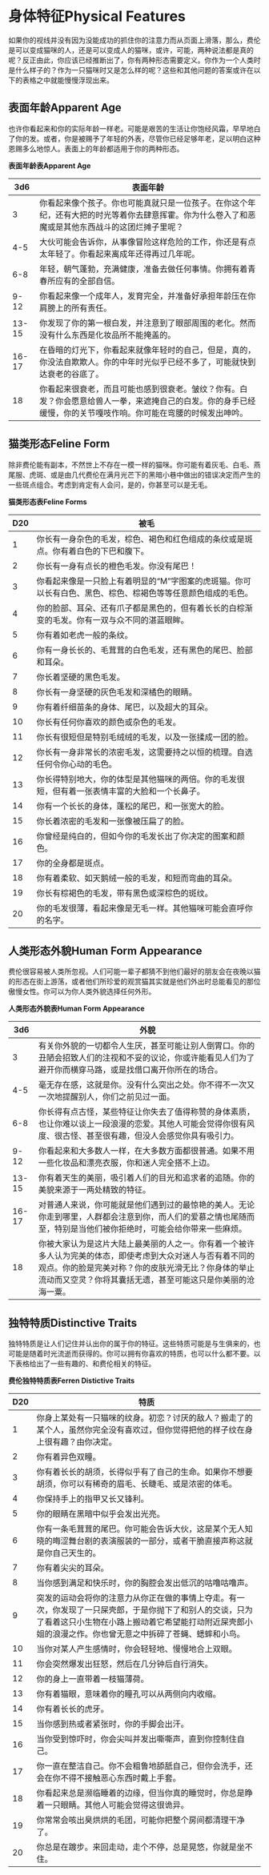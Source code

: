 # 身体特征Physical Features

如果你的视线并没有因为没能成功的抓住你的注意力而从页面上滑落，那么，费伦是可以变成猫咪的人，还是可以变成人的猫咪，或许，可能，两种说法都是真的呢？反正由此，你应该已经推断出了，你有两种形态需要定义。你作为一个人类时是什么样子的？作为一只猫咪时又是怎么样的呢？这些和其他问题的答案或许在以下的表格之中就能慢慢浮现出来。

## 表面年龄Apparent Age

也许你看起来和你的实际年龄一样老。可能是艰苦的生活让你饱经风霜，早早地白了你的发。或者，你是被赐予了年轻的外表，尽管你已经足够年老，足以明白这种恩赐多么地惊人。表面上的年龄都适用于你的两种形态。

**表面年龄表Apparent Age**

<table>
<thead>
<tr class="header">
<th><strong>3d6</strong></th>
<th><strong>表面年龄</strong></th>
</tr>
</thead>
<tbody>
<tr class="odd">
<td>3</td>
<td>你看起来像个孩子。你也可能真就只是一位孩子。在你这个年纪，还有大把的时光等着你去肆意挥霍。你为什么卷入了和恶魔或是其他东西战斗的这团烂摊子里呢？</td>
</tr>
<tr class="even">
<td>4-5</td>
<td>大伙可能会告诉你，从事像冒险这样危险的工作，你还是有点太年轻了。你看起来离成年还得再过几年呢。</td>
</tr>
<tr class="odd">
<td>6-8</td>
<td>年轻，朝气蓬勃，充满健康，准备去做任何事情。你拥有着青春所应有的全部自信。</td>
</tr>
<tr class="even">
<td>9-12</td>
<td>你看起来像一个成年人，发育完全，并准备好承担年龄压在你肩膀上的所有责任。</td>
</tr>
<tr class="odd">
<td>13-15</td>
<td>你发现了你的第一根白发，并注意到了眼部周围的老化。然而没有什么东西是化妆品所不能掩盖的。</td>
</tr>
<tr class="even">
<td>16-17</td>
<td>在昏暗的灯光下，你看起来就像年轻时的自己，但是，真的，你没法自欺欺人。你的中年时光似乎已经不多了，可能就快到达衰老的谷底了。</td>
</tr>
<tr class="odd">
<td>18</td>
<td>你看起来很衰老，而且可能也感到很衰老。皱纹？你有。白发？你会愿意给兽人一拳，来遮掩自己的白发。你的身手已经缓慢，你的关节嘎吱作响。你可能在弯腰的时候发出呻吟。</td>
</tr>
</tbody>
</table>

## 猫类形态Feline Form

除非费伦能有副本，不然世上不存在一模一样的猫咪。你可能有着灰毛、白毛、燕尾服、虎斑、或是由几代费伦在满月光芒下的黑暗小巷中做出的错误决定而产生的一些斑点组合。考虑到肯定有人会问，是的，你甚至可以是无毛。

**猫类形态表Feline Forms**

<table>
<thead>
<tr class="header">
<th><strong>D20</strong></th>
<th><strong>被毛</strong></th>
</tr>
</thead>
<tbody>
<tr class="odd">
<td>1</td>
<td>你长有一身杂色的毛发，棕色、褐色和红色组成的条纹或是斑点。你有着白色的下巴和腹下。</td>
</tr>
<tr class="even">
<td>2</td>
<td>你长有一身有点长的橙色毛发。你没有尾巴！</td>
</tr>
<tr class="odd">
<td>3</td>
<td>你看起来像是一只脸上有着明显的“M”字图案的虎斑猫。你可以长有白色、黑色、棕色、棕褐色等等任意颜色组成的毛色。</td>
</tr>
<tr class="even">
<td>4</td>
<td>你的脸部、耳朵、还有爪子都是黑色的，但有着长长的白棕渐变的毛发。你有一双与众不同的湛蓝眼眸。</td>
</tr>
<tr class="odd">
<td>5</td>
<td>你有着如老虎一般的条纹。</td>
</tr>
<tr class="even">
<td>6</td>
<td>你有一身长长的、毛茸茸的白色毛发，还有黑色的尾巴、脸部和耳朵。</td>
</tr>
<tr class="odd">
<td>7</td>
<td>你长着坚硬的黑色毛发。</td>
</tr>
<tr class="even">
<td>8</td>
<td>你长有一身坚硬的灰色毛发和深橘色的眼睛。</td>
</tr>
<tr class="odd">
<td>9</td>
<td>你有着纤细苗条的身体、尾巴，以及超大的耳朵。</td>
</tr>
<tr class="even">
<td>10</td>
<td>你长有任何你喜欢的颜色或杂色的毛发。</td>
</tr>
<tr class="odd">
<td>11</td>
<td>你长有很短但是特别毛绒绒的毛发，以及一张揉成一团的脸。</td>
</tr>
<tr class="even">
<td>12</td>
<td>你长有一身非常长的浓密毛发，这需要持之以恒的梳理。自选任何令你心动的毛色。</td>
</tr>
<tr class="odd">
<td>13</td>
<td>你长得特别地大，你的体型是其他猫咪的两倍。你的毛发很短，但有着一张表情丰富的大脸和一个长鼻子。</td>
</tr>
<tr class="even">
<td>14</td>
<td>你有一个长长的身体，蓬松的尾巴，和一张宽大的脸。</td>
</tr>
<tr class="odd">
<td>15</td>
<td>你长着浓密的毛发和一张像被压扁了的脸。</td>
</tr>
<tr class="even">
<td>16</td>
<td>你曾经是纯白的，但如今你的毛发长出了你决定的图案和颜色。</td>
</tr>
<tr class="odd">
<td>17</td>
<td>你的全身都是斑点。</td>
</tr>
<tr class="even">
<td>18</td>
<td>你有着柔软、如天鹅绒一般的毛发，和短而弯曲的耳朵。</td>
</tr>
<tr class="odd">
<td>19</td>
<td>你长有棕褐色的毛发，带有黑色或深棕色的斑纹。</td>
</tr>
<tr class="even">
<td>20</td>
<td>你的毛发很薄，看起来像是无毛一样。其他猫咪可能会直呼你的名字。</td>
</tr>
</tbody>
</table>

## 人类形态外貌Human Form Appearance

费伦很容易被人类所忽视。人们可能一辈子都猜不到他们最好的朋友会在夜晚以猫的形态在街上游荡，或者他们所珍爱的观赏猫其实就是他们外出时总能看见的那位傲慢女性。你可以为你人类外貌选择任何外形。

**人类形态外貌表Human Form Appearance**

<table>
<thead>
<tr class="header">
<th><strong>3d6</strong></th>
<th><strong>外貌</strong></th>
</tr>
</thead>
<tbody>
<tr class="odd">
<td>3</td>
<td>有关你外貌的一切都令人生厌，甚至可能让别人倒胃口。你的丑陋会招致人们的注视和不妥的议论，你或许能看见人们为了避开你而横穿马路，或是找借口离开你所在的场合。</td>
</tr>
<tr class="even">
<td>4-5</td>
<td>毫无存在感，这就是你。没有什么突出之处。你不得不一次又一次地提醒别人，你们之前见过一面。</td>
</tr>
<tr class="odd">
<td>6-8</td>
<td>你长得有点古怪，某些特征让你失去了值得称赞的身体素质，也让你难以谈上一段浪漫的恋爱。其他人可能会觉得你很有风度、很古怪、甚至很有趣，但没人会感觉你具有吸引力。</td>
</tr>
<tr class="even">
<td>9-12</td>
<td>你看起来和大多数人一样，在大多数方面都很普通。如果不用一些化妆品和漂亮衣服，你和迷人完全搭不上边。</td>
</tr>
<tr class="odd">
<td>13-15</td>
<td>你有着天生的美丽，吸引着人们的目光和追求者的追随。你的美貌来源于一两处精致的特征。</td>
</tr>
<tr class="even">
<td>16-17</td>
<td>对普通人来说，你可能就是他们遇到过的最惊艳的美人。无论你走到哪里，人群都会注意到你，而人们的爱慕之情也尾随而至，特别是当他们被你拒绝时，可能会给你带来一些麻烦。</td>
</tr>
<tr class="odd">
<td>18</td>
<td>你被大家认为是这片大陆上最美丽的人之一。你有着一个被许多人认为完美的体态，即使考虑到大众对迷人与否有着不同的观点。你的脸是完美对称？你的皮肤光滑无比？你身体的举止流动而又空灵？你将其囊括无遗，甚至可能这只是你美丽的沧海一粟。</td>
</tr>
</tbody>
</table>

## 独特特质Distinctive Traits

独特特质是让人们记住并认出你的属于你的特征。这些特质可能是与生俱来的，也可能是随着时光流逝而获得的。你可以拥有你喜欢的特质，也可以什么都不要。以下表格给出了一些有趣的、和费伦相关的特征。

**费伦独特特质表Ferren Distictive Traits**

<table>
<thead>
<tr class="header">
<th><strong>D20</strong></th>
<th><strong>特质</strong></th>
</tr>
</thead>
<tbody>
<tr class="odd">
<td>1</td>
<td>你身上某处有一只猫咪的纹身。初恋？讨厌的敌人？搬走了的某个人，虽然你完全没有喜欢过，但你觉得把他的样子纹在身上很有趣？由你决定。</td>
</tr>
<tr class="even">
<td>2</td>
<td>你有着异色双瞳。</td>
</tr>
<tr class="odd">
<td>3</td>
<td>你有着长长的胡须，长得似乎有了自己的生命。如果你不想要胡须，你可以有稀奇的眉毛、长睫毛、或是浓密的体毛。</td>
</tr>
<tr class="even">
<td>4</td>
<td>你保持手上的指甲又长又锋利。</td>
</tr>
<tr class="odd">
<td>5</td>
<td>你的眼睛在黑暗中似乎会发出光亮。</td>
</tr>
<tr class="even">
<td>6</td>
<td>你有一条毛茸茸的尾巴。你可能会告诉大伙，这是某个无人知晓的晦涩舞台剧的表演服装的一部分，或者干脆直接声称这就是你自己天生的。</td>
</tr>
<tr class="odd">
<td>7</td>
<td>你有着尖尖的耳朵。</td>
</tr>
<tr class="even">
<td>8</td>
<td>当你感到满足和快乐时，你的胸腔会发出低沉的咕噜咕噜声。</td>
</tr>
<tr class="odd">
<td>9</td>
<td>突发的运动会将你的注意力从你正在做的事情上夺走。有一次，你发现了一只屎壳郎，于是你抛下了和别人的交谈，只为了看着这只小生物在小路上搬动着它希望能打动附近屎壳郎小姐的浪漫之作。你也曾无意之中拆碎了苍蝇、蟋蟀和小鸟。</td>
</tr>
<tr class="even">
<td>10</td>
<td>当你对某人产生感情时，你会轻轻地、慢慢地合上双眼。</td>
</tr>
<tr class="odd">
<td>11</td>
<td>你会突然爆发出狂怒，然后在几分钟后自行消失。</td>
</tr>
<tr class="even">
<td>12</td>
<td>你的身上一直带着一枝猫薄荷。</td>
</tr>
<tr class="odd">
<td>13</td>
<td>你有着猫眼，意味着你的瞳孔可以从两侧向内收缩。</td>
</tr>
<tr class="even">
<td>14</td>
<td>你有着长长的虎牙。</td>
</tr>
<tr class="odd">
<td>15</td>
<td>当你感到热或者紧张时，你的手脚会出汗。</td>
</tr>
<tr class="even">
<td>16</td>
<td>当你受到惊吓时，你会尖叫并发出嘶嘶声，直到你控制住自己。</td>
</tr>
<tr class="odd">
<td>17</td>
<td>你一直在整洁自己。你不会粗鲁地舔舐自己，但你会洗手，还会在你不得不接触恶心东西时戴上手套。</td>
</tr>
<tr class="even">
<td>18</td>
<td>你看起来总是濒临睡着的边缘，但当你真的睡觉时，你总是睁着一只眼睛。其他人可能会觉得这很诡异。</td>
</tr>
<tr class="odd">
<td>19</td>
<td>你常常会咳出臭烘烘的毛团，可能你把整个房间都清理干净了。</td>
</tr>
<tr class="even">
<td>20</td>
<td>你总是在踱步。来回走动，走个不停，总是晃悠，你就是坐不住。</td>
</tr>
</tbody>
</table>
